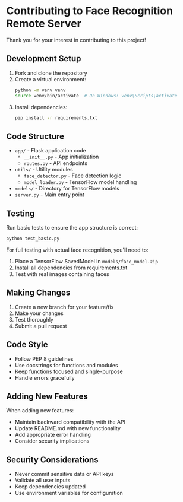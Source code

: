 # Contributing to Face Recognition Remote Server

Thank you for your interest in contributing to this project!

## Development Setup

1. Fork and clone the repository
2. Create a virtual environment:
   ```bash
   python -m venv venv
   source venv/bin/activate  # On Windows: venv\Scripts\activate
   ```
3. Install dependencies:
   ```bash
   pip install -r requirements.txt
   ```

## Code Structure

- `app/` - Flask application code
  - `__init__.py` - App initialization
  - `routes.py` - API endpoints
- `utils/` - Utility modules
  - `face_detector.py` - Face detection logic
  - `model_loader.py` - TensorFlow model handling
- `models/` - Directory for TensorFlow models
- `server.py` - Main entry point

## Testing

Run basic tests to ensure the app structure is correct:
```bash
python test_basic.py
```

For full testing with actual face recognition, you'll need to:
1. Place a TensorFlow SavedModel in `models/face_model.zip`
2. Install all dependencies from requirements.txt
3. Test with real images containing faces

## Making Changes

1. Create a new branch for your feature/fix
2. Make your changes
3. Test thoroughly
4. Submit a pull request

## Code Style

- Follow PEP 8 guidelines
- Use docstrings for functions and modules
- Keep functions focused and single-purpose
- Handle errors gracefully

## Adding New Features

When adding new features:
- Maintain backward compatibility with the API
- Update README.md with new functionality
- Add appropriate error handling
- Consider security implications

## Security Considerations

- Never commit sensitive data or API keys
- Validate all user inputs
- Keep dependencies updated
- Use environment variables for configuration
